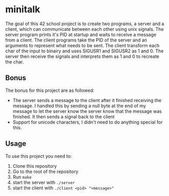 # minitalk
The goal of this 42 school project is to create two programs, a server and a client, which can communicate between each other using unix signals. The server program prints it's PID at startup and waits to receive a message from a client. The client programs take the PID of the server and an arguments to represent what needs to be sent. The client transform each char of the input to binairy and uses SIGUSR1 and SIGUSR2 as 1 and 0. The server then receive the signals and interprets them as 1 and 0 to recreate the char.
## Bonus
The bonus for this project are as followed:
  - The server sends a message to the client after it finished receiving the message. I handled this by sending a null byte at the end of my message to let the server know the server know that the message was finished. It then sends a signal back to the client
  - Support for unicode characters, I didn't need to do anything special for this.
## Usage
To use this project you need to:
1. Clone this repository
2. Go to the root of the repository
3. Run `make`
4. start the server with `./server`
5. start the client with `./client <pid> "<message>"`
